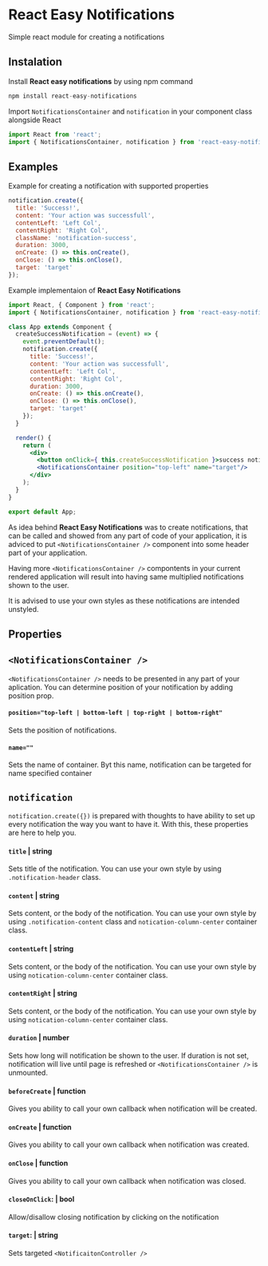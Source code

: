 # React Easy Notifications
Simple react module for creating a notifications
## Instalation
Install **React easy notifications** by using npm command
```jsx
npm install react-easy-notifications
```

Import `NotificationsContainer` and `notification` in your component class alongside React
```jsx
import React from 'react';
import { NotificationsContainer, notification } from 'react-easy-notifications';
```

## Examples

Example for creating a notification with supported properties
```jsx
notification.create({
  title: 'Success!',
  content: 'Your action was successfull',
  contentLeft: 'Left Col',
  contentRight: 'Right Col',
  className: 'notification-success',
  duration: 3000,
  onCreate: () => this.onCreate(),
  onClose: () => this.onClose(),
  target: 'target'
});
```
Example implementaion of **React Easy Notifications**
```jsx
import React, { Component } from 'react';
import { NotificationsContainer, notification } from 'react-easy-notifications';

class App extends Component {
  createSuccessNotification = (event) => {
    event.preventDefault();
    notification.create({
      title: 'Success!',
      content: 'Your action was successfull',
      contentLeft: 'Left Col',
      contentRight: 'Right Col',
      duration: 3000,
      onCreate: () => this.onCreate(),
      onClose: () => this.onClose(),
      target: 'target'
    });
  }

  render() {
    return (
      <div>
        <button onClick={ this.createSuccessNotification }>success notification</button>
        <NotificationsContainer position="top-left" name="target"/>
      </div>
    );
  }
}

export default App;
```

As idea behind **React Easy Notifications** was to create notifications, that can be called and showed from any part of code of your application, it is adviced to put `<NotificationsContainer />` component into some header part of your application.

Having more `<NotificationsContainer />` compontents in your current rendered application will result into having same multiplied notifications shown to the user.

It is advised to use your own styles as these notifications are intended unstyled.

## Properties
## `<NotificationsContainer />`
`<NotificationsContainer />` needs to be presented in any part of your aplication. You can determine position of your notification by adding position prop.

#### `position="top-left | bottom-left | top-right | bottom-right"`
Sets the position of notifications.

#### `name=""`
Sets the name of container. Byt this name, notification can be targeted for name specified container 

## `notification`
`notification.create({})` is prepared with thoughts to have ability to set up every notification the way you want to have it. With this, these properties are here to help you.

#### `title` | string
Sets title of the notification. You can use your own style by using `.notification-header` class.
#### `content` | string
Sets content, or the body of the notification. You can use your own style by using `.notification-content` class and `notication-column-center` container class.
#### `contentLeft` | string
Sets content, or the body of the notification. You can use your own style by using `notication-column-center` container class.
#### `contentRight` | string
Sets content, or the body of the notification. You can use your own style by using `notication-column-center` container class.
#### `duration` | number
Sets how long will notification be shown to the user. If duration is not set, notification will live until page is refreshed or `<NotificationsContainer />` is unmounted.
#### `beforeCreate` | function
Gives you ability to call your own callback when notification will be created.
#### `onCreate` | function
Gives you ability to call your own callback when notification was created.
#### `onClose`  | function
Gives you ability to call your own callback when notification was closed.
#### `closeOnClick`: | bool
Allow/disallow closing notification by clicking on the notification
#### `target`: | string
Sets targeted `<NotificaitonController />`